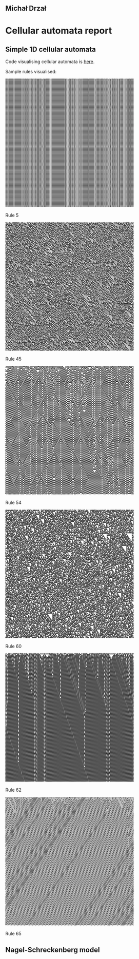 Michał Drzał
------------

Cellular automata report
========================

Simple 1D cellular automata
---------------------------

Code visualising cellular automata is [here](../cellular).

Sample rules visualised:


<img src="rules/5.png" alt="alt text" width="400" height="400">

Rule 5

<img src="rules/45.png" alt="alt text" width="400" height="400">

Rule 45

<img src="rules/54.png" alt="alt text" width="400" height="400">

Rule 54

<img src="rules/60.png" alt="alt text" width="400" height="400">

Rule 60

<img src="rules/62.png" alt="alt text" width="400" height="400">

Rule 62

<img src="rules/65.png" alt="alt text" width="400" height="400">

Rule 65


Nagel-Schreckenberg model
-------------------------
